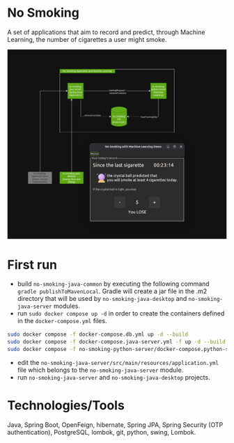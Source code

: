 # No Smoking

A set of applications that aim to record and predict, through Machine Learning, the number of cigarettes a user might
smoke.

![no-smoking-screenshot](image/no-smoking.png)

# First run

- build `no-smoking-java-common` by executing the following command `gradle publishToMavenLocal`. Gradle will create a
  jar file in the .m2 directory that will be used by
  `no-smoking-java-desktop` and `no-smoking-java-server` modules.
- run `sudo docker compose up -d` in order to create the containers defined
  in the `docker-compose.yml` files.

```bash
sudo docker compose -f docker-compose.db.yml up -d --build
sudo docker compose -f docker-compose.java-server.yml -f up -d --build
sudo docker compose -f no-smoking-python-server/docker-compose.python-server.yml  up --build
```

- edit the `no-smoking-java-server/src/main/resources/application.yml` file which belongs to the
  `no-smoking-java-server` module.
- run `no-smoking-java-server` and `no-smoking-java-desktop` projects.

# Technologies/Tools

Java, Spring Boot, OpenFeign, hibernate, Spring JPA, Spring Security (OTP authentication), PostgreSQL, lombok, git,
python, swing, Lombok.